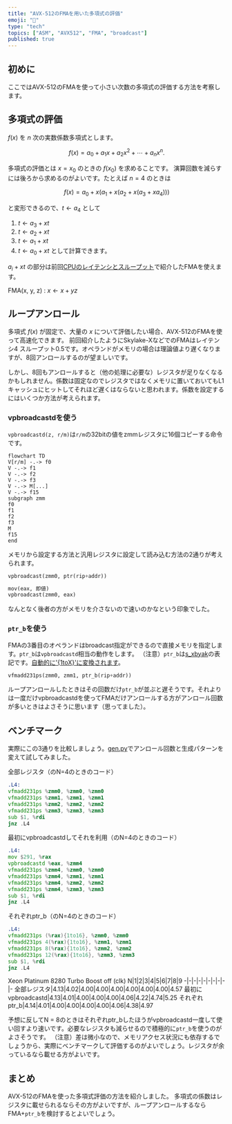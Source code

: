 ```yaml
---
title: "AVX-512のFMAを用いた多項式の評価"
emoji: "🧮"
type: "tech"
topics: ["ASM", "AVX512", "FMA", "broadcast"]
published: true
---
```

## 初めに
ここではAVX-512のFMAを使って小さい次数の多項式の評価する方法を考察します。

## 多項式の評価
$f(x)$ を $n$ 次の実数係数多項式とします。

$$ f(x) = a_0 + a_1 x + a_2 x^2 + \cdots + a_n x^n.$$

多項式の評価とは $x=x_0$ のときの $f(x_0)$ を求めることです。
演算回数を減らすには後ろから求めるのがよいです。たとえば $n=4$ のときは

$$ f(x) = a_0 + x(a_1 + x(a_2 + x(a_3 + x a_4))) $$

と変形できるので、$t \leftarrow a_4$ として
1. $t \leftarrow a_3 + x t$
2. $t \leftarrow a_2 + x t$
3. $t \leftarrow a_1 + x t$
4. $t \leftarrow a_0 + x t$
として計算できます。

$a_i + xt$ の部分は前回[CPUのレイテンシとスループット](https://zenn.dev/herumi/articles/latency-throughput#fma)で紹介したFMAを使えます。

FMA(x, y, z) : $x \leftarrow x + y z$

## ループアンロール
多項式 $f(x)$ が固定で、大量の $x$ について評価したい場合、AVX-512のFMAを使って高速化できます。
前回紹介したようにSkylake-XなどでのFMAはレイテンシ4 スループット0.5です。オペランドがメモリの場合は理論値より遅くなりますが、8回アンロールするのが望ましいです。

しかし、8回もアンロールすると（他の処理に必要な）レジスタが足りなくなるかもしれません。係数は固定なのでレジスタではなくメモリに置いておいてもL1キャッシュにヒットしてそれほど遅くはならないと思われます。係数を設定するにはいくつか方法が考えられます。

### vpbroadcastdを使う

`vpbroadcastd(z, r/m)`は`r/m`の32bitの値をzmmレジスタに16個コピーする命令です。

```mermaid
flowchart TD
V[r/m] -.-> f0
V -.-> f1
V -.-> f2
V -.-> f3
V -.-> M[...]
V -.-> f15
subgraph zmm
f0
f1
f2
f3
M
f15
end
```

メモリから設定する方法と汎用レジスタに設定して読み込む方法の2通りが考えられます。

```python
vpbroadcast(zmm0, ptr(rip+addr))
```

```python
mov(eax, 即値)
vpbroadcast(zmm0, eax)
```
なんとなく後者の方がメモリを介さないので速いのかなという印象でした。

### `ptr_b`を使う

FMAの3番目のオペランドはbroadcast指定ができるので直接メモリを指定します。`ptr_b`は`vpbroadcastd`相当の動作をします。
（注意）`ptr_b`は[s_xbyak](https://github.com/herumi/s_xbyak/#avx-512)の表記です。[自動的に'{1toX}'に変換されます](https://zenn.dev/herumi/articles/s_xbyak-assembler-1#%E3%83%96%E3%83%AD%E3%83%BC%E3%83%89%E3%82%AD%E3%83%A3%E3%82%B9%E3%83%88)。

```python
vfmadd231ps(zmm0, zmm1, ptr_b(rip+addr))
```

ループアンロールしたときはその回数だけ`ptr_b`が並ぶと遅そうです。それよりは一度だけvpbroadcastdを使ってFMAだけアンロールする方がアンロール回数が多いときはよさそうに思います（思ってました）。

## ベンチマーク

実際にこの3通りを比較しましょう。[gen.py](https://github.com/herumi/misc/blob/main/fma/gen.py)でアンロール回数と生成パターンを変えて試してみました。

全部レジスタ（のN=4のときのコード）
```asm
.L4:
vfmadd231ps %zmm0, %zmm0, %zmm0
vfmadd231ps %zmm1, %zmm1, %zmm1
vfmadd231ps %zmm2, %zmm2, %zmm2
vfmadd231ps %zmm3, %zmm3, %zmm3
sub $1, %rdi
jnz .L4
```

最初にvpbroadcastdしてそれを利用（のN=4のときのコード）
```asm
.L4:
mov $291, %rax
vpbroadcastd %eax, %zmm4
vfmadd231ps %zmm4, %zmm0, %zmm0
vfmadd231ps %zmm4, %zmm1, %zmm1
vfmadd231ps %zmm4, %zmm2, %zmm2
vfmadd231ps %zmm4, %zmm3, %zmm3
sub $1, %rdi
jnz .L4
```

それぞれptr_b（のN=4のときのコード）
```asm
.L4:
vfmadd231ps (%rax){1to16}, %zmm0, %zmm0
vfmadd231ps 4(%rax){1to16}, %zmm1, %zmm1
vfmadd231ps 8(%rax){1to16}, %zmm2, %zmm2
vfmadd231ps 12(%rax){1to16}, %zmm3, %zmm3
sub $1, %rdi
jnz .L4
```

Xeon Platinum 8280 Turbo Boost off (clk)
N|1|2|3|4|5|6|7|8|9
-|-|-|-|-|-|-|-|-|-
全部レジスタ|4.13|4.02|4.00|4.00|4.00|4.00|4.00|4.00|4.57
最初にvpbroadcastd|4.13|4.01|4.00|4.00|4.00|4.06|4.22|4.74|5.25
それぞれptr_b|4.14|4.01|4.00|4.00|4.00|4.00|4.06|4.38|4.97

予想に反してN = 8のときはそれぞれptr_bしたほうがvpbroadcastd一度して使い回すより速いです。必要なレジスタも減らせるので積極的に`ptr_b`を使うのがよさそうです。
（注意）差は微小なので、メモリアクセス状況にも依存するでしょうから、実際にベンチマークして評価するのがよいでしょう。レジスタが余っているなら載せる方がよいです。

## まとめ
AVX-512のFMAを使った多項式評価の方法を紹介しました。
多項式の係数はレジスタに載せられるならその方がよいですが、ループアンロールするならFMA+`ptr_b`を検討するとよいでしょう。
